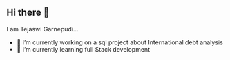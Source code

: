 ## Hi there 👋
 I am Tejaswi Garnepudi...

- 🔭 I’m currently working on a sql project about International debt analysis
- 🌱 I’m currently learning full Stack development

